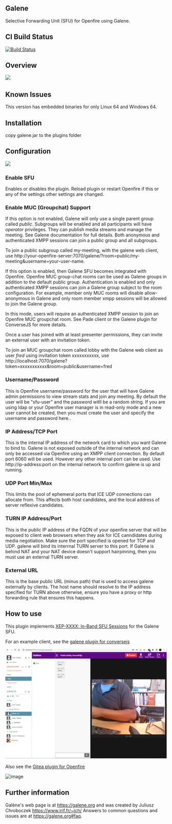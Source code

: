 ## Galene
Selective Forwarding Unit (SFU) for Openfire using Galene.

## CI Build Status

[![Build Status](https://github.com/igniterealtime/openfire-galene-plugin/workflows/Java%20CI/badge.svg)](https://github.com/igniterealtime/openfire-galene-plugin/actions)

## Overview
<img src="https://igniterealtime.github.io/openfire-galene-plugin/galene-summary.png" />

## Known Issues

This version has embedded binaries for only Linux 64 and Windows 64.

## Installation

copy galene.jar to the plugins folder

## Configuration

<img src="https://user-images.githubusercontent.com/110731/259781570-5a9a2918-ca51-4bed-80f0-b50db7aa63cb.png" />

### Enable SFU
Enables or disables the plugin. Reload plugin or restart Openfire if this or any of the settings other settings are changed.

### Enable MUC (Groupchat) Support
If this option is not enabled, Galene will only use a single parent group called *public*. Subgroups will be enabled and all participants will have *operator* privileges. They can publish media streams and manage the meeting. See Galene documentation for full details. Both anonymous and  authenticated XMPP sessions can join a public group and all subgroups. 

To join a public subgroup called my-meeting, with the galene web client, use http://your-openfire-server:7070/galene/?room=public/my-meeting&username=your-user-name. 

If this option is enabled, then Galene SFU becomes integrated with Openfire. Openfire MUC group-chat rooms can be used as Galene groups in addition to the default public group. Authentication is enabled and only authenticated XMPP sessions can join a Galene group subject to the room configuration. For example, member only MUC rooms will disable allow-anonymous in Galene and only room member xmpp sessions will be allowed to join the Galene group.

In this mode, users will require an authenticated XMPP session to join an Openfire MUC groupchat room. See Pade client or the Galene plugin for ConverseJS for more details.

Once a user has joined with at least presenter permissions, they can invite an external user with an invitation token.

To join an MUC groupchat room called lobby with the Galene web client as user *fred* using invitation token xxxxxxxxxxx, use http://localhost:7070/galene?token=xxxxxxxxxxx&room=public&username=fred

### Username/Password
This is Openfire username/password for the user that will have Galene admin permissions to view stream stats and join any meeting. By default the user will be "sfu-user" and the password witll be a random string. If you are using ldap or your Openfire user manager is in read-only mode and a new user cannot be created, then you must create the user and specify the username and password here..

### IP Address/TCP Port
This is the internal IP address of the network card to which you want Galene to bind to. Galene is not exposed outside of the internal network and can only be accessed via Openfire using an XMPP client connection. By default port 6060 will be used. However any other internal port can be used. Use http://ip-address:port on the internal network to confirm galene is up and running.

### UDP Port Min/Max
This limits the pool of ephemeral ports that ICE UDP connections can allocate from. This affects both host candidates, and the local address of server reflexive candidates.

### TURN IP Address/Port
This is the public IP address of the FQDN of your openfire server that will be exposed to client web browsers when they ask for ICE canndidates during media negotiation. Make sure the port specified is opened for TCP and UDP. galene will bind its interrnal TURN server to this port. If Galene is behind NAT and your NAT device doesn't support hairpinning, then you must use an external TURN server. 

### External URL
This is the base public URL (minus path) that is used to access galene externally by clients. The host name should resolve to the IP address specified for TURN above otherwise, ensure you have a proxy or http forwarding rule that ensures this happens.

## How to use

This plugin implements [XEP-XXXX: In-Band SFU Sessions](https://igniterealtime.github.io/openfire-galene-plugin/xep/xep-xxx-sfu_01-01.xml) for the Galene SFU. 

For an example client, see the [galene plugin for conversejs](https://github.com/conversejs/community-plugins/tree/master/packages/galene)

<img src="https://github.com/conversejs/community-plugins/blob/master/packages/galene/galene.png?raw=true" />

Also see the [Gitea plugin for Openfire](https://github.com/igniterealtime/openfire-zgitea-plugin)

![image](https://user-images.githubusercontent.com/110731/180422009-3ef9255b-0f27-4b93-b06a-f250aeaf69c1.png)

## Further information

Galène's web page is at <https://galene.org> and was created by Juliusz Chroboczek <https://www.irif.fr/~jch/>
Answers to common questions and issues are at <https://galene.org#faq>.


